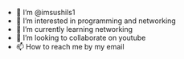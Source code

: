 - 👋 I’m @imsushils1
- 👀 I’m interested in programming and networking
- 🌱 I’m currently learning networking
- 💞️ I’m looking to collaborate on youtube
- 📫 How to reach me by my email
